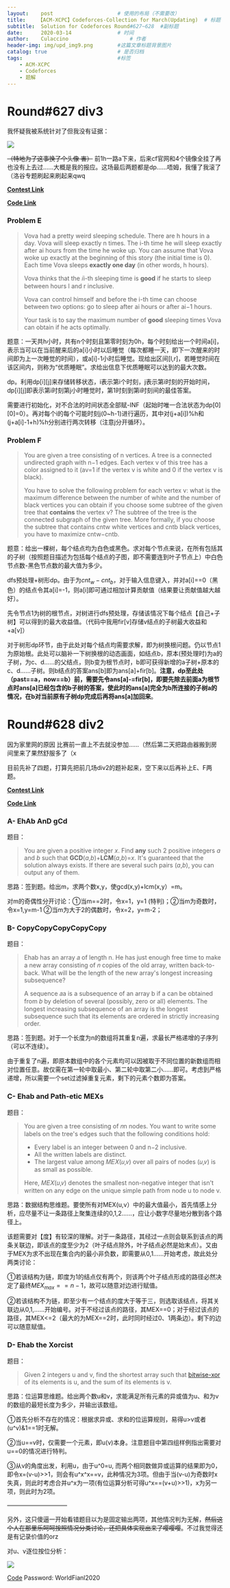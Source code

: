 ```yaml
---
layout:    post   				    # 使用的布局（不需要改）
title:    【ACM-XCPC】Codeforces-Collection for March(Updating)  # 标题 
subtitle:  Solution for Codeforces Round#627~628  #副标题
date:      2020-03-14 				# 时间
author:    Culaccino					# 作者
header-img: img/upd_img9.png        #这篇文章标题背景图片
catalog: true 						# 是否归档
tags:								#标签
    - ACM-XCPC
    - Codeforces
    - 题解
---
```




# Round#627 div3

我怀疑我被系统针对了但我没有证据：

![](/img/ACM_627.png)

~~（特地为了这事换了个头像 害）~~ 前1h一路a下来，后来cf官网和4个镜像全挂了再也没有上去过……大概是我的报应。这场最后两题都是dp……唔姆，我懂了我滚了（洛谷专题刷起来刷起来qwq

**[Contest Link](http://codeforces.com/contest/1324)**

**[Code Link](https://github.com/BBBoundary/ACM-XCPC_Wsystem9350/tree/master/Codeforces/Round%23627%20div3)**

### Problem E

> Vova had a pretty weird sleeping schedule. There are h hours in a day. Vova will sleep exactly n times. The i-th time he will sleep exactly after ai hours from the time he woke up. You can assume that Vova woke up exactly at the beginning of this story (the initial time is 0). Each time Vova sleeps **exactly one day** (in other words, h hours).
>
> Vova thinks that the 𝑖i-th sleeping time is **good** if he starts to sleep between hours l and r inclusive.
>
> Vova can control himself and before the i-th time can choose between two options: go to sleep after ai hours or after ai−1 hours.
>
> Your task is to say the maximum number of **good** sleeping times Vova can obtain if he acts optimally.

题意：一天共h小时，共有n个时刻且第零时刻为0h，每个时刻给出一个时间a[i]，表示当可以在当前醒来后的a[i]小时以后睡觉（每次都睡一天，即下一次醒来的时间即为上一次睡觉的时间），或a[i]-1小时后睡觉。现给出区间[l,r]，若睡觉时间在该区间内，则称为“优质睡眠”。求给出信息下优质睡眠可以达到的最大次数。

dp。利用dp[i][j]来存储转移状态，i表示第i个时刻，j表示第i时刻的开始时间，dp[i][j]即表示第i时刻第j小时睡觉时，第1时刻到第i时刻间的最佳答案。

需要进行初始化，对不合法的时间状态全部赋-INF（起始时唯一合法状态为dp[0][0]=0）。再对每个i的每个可能时刻j(0~h-1)进行遍历，其中对(j+a[i])%h和(j+a[i]-1+h)%h分别进行两次转移（注意j分开循环）。

### Problem F

> You are given a tree consisting of n vertices. A tree is a connected undirected graph with n−1 edges. Each vertex v of this tree has a color assigned to it (av=1 if the vertex v is white and 0 if the vertex v is black).
>
> You have to solve the following problem for each vertex v: what is the maximum difference between the number of white and the number of black vertices you can obtain if you choose some subtree of the given tree that **contains** the vertex v? The subtree of the tree is the connected subgraph of the given tree. More formally, if you choose the subtree that contains cntw white vertices and cntb black vertices, you have to maximize cntw−cntb.

题意：给出一棵树，每个结点均为白色或黑色。求对每个节点来说，在所有包括其的子树（按照题目描述为包括每个结点的子图，即不需要连到叶子节点上）中白色节点数-黑色节点数的最大值为多少。

dfs预处理+树形dp。由于为$cnt_w-cnt_b$，对于输入信息键入，并对a[i]==0（黑色）的结点令其a[i]=-1，则a[i]即可通过相加计算贡献值（结果要让贡献值越大越好）。

先令节点1为树的根节点，对树进行dfs预处理，存储该情况下每个结点【自己+子树】可以得到的最大收益值。（代码中我用fir[v]存储v结点的子树最大收益和+a[v]）

对于树形dp环节，由于此处对每个结点均需要求解，即为树换根问题。仍以节点1为原始根。此处可以脑补一下树换根的动态画面，如结点b，原本(预处理时)为a的子树，为c、d……的父结点，则b变为根节点时，b即可获得新增的a子树+原本的c、d……子树。则b结点的答案ans[b]即为ans[a]+fir[b]。**注意，dp至此处（past==a，now==b）前，需要先令ans[a]-=fir[b]，即要先除去前面a为根节点时ans[a]已经包含的b子树的答案，使此时的ans[a]完全为b所连接的子树a的情况，在b对当前原有子树dp完成后再将ans[a]加回来**。



# Round#628 div2

因为家里网的原因 比赛前一直上不去就没参加……（然后第二天把路由器搬到房间里来了果然舒服多了（x

目前先补了四题，打算先把前几场div2的题补起来，空下来以后再补上E、F两题。

**[Contest Link](http://codeforces.com/contest/1325)**

**[Code Link](https://github.com/BBBoundary/ACM-XCPC_Wsystem9350/tree/master/Codeforces/Round%23628%20div2)**

### A- EhAb AnD gCd

题目：

> You are given a positive integer *x*. Find **any** such 2 positive integers *a* and *b* such that **GCD**(*a*,*b*)+**LCM**(*a*,*b*)=*x*. It's guaranteed that the solution always exists. If there are several such pairs (*a*,*b*), you can output any of them.

思路：签到题。给出m，求两个数x,y，使gcd(x,y)+lcm(x,y）=m。

对m的奇偶性分开讨论：①当m==2时，令x=1，y=1 (特判)；②当m为奇数时，令x=1,y=m-1 ②当m为大于2的偶数时，令x=2，y=m-2；

### B- CopyCopyCopyCopyCopy

题目：

> Ehab has an array 𝑎 of length n. He has just enough free time to make a new array consisting of 𝑛 copies of the old array, written back-to-back. What will be the length of the new array's longest increasing subsequence?
>
> A sequence 𝑎a is a subsequence of an array b if a can be obtained from 𝑏 by deletion of several (possibly, zero or all) elements. The longest increasing subsequence of an array is the longest subsequence such that its elements are ordered in strictly increasing order.

思路：签到题。对于一个长度为n的数组将其重复n遍，求最长严格递增的子序列（可以不连续）。

由于重复了n遍，即原本数组中的各个元素均可以因被取于不同位置的新数组而相对位置任意。故仅需在第一轮中取最小、第二轮中取第二小……即可。考虑到严格递增，所以需要一个set过滤掉重复元素，剩下的元素个数即为答案。

### C- Ehab and Path-etic MEXs

题目：

> You are given a tree consisting of 𝑛n nodes. You want to write some labels on the tree's edges such that the following conditions hold:
>
> - Every label is an integer between 0 and n−2 inclusive. 
> - All the written labels are distinct. 
> - The largest value among 𝑀𝐸𝑋(𝑢,𝑣) over all pairs of nodes (𝑢,𝑣)  is as small as possible. 
>
> Here, 𝑀𝐸𝑋(𝑢,𝑣) denotes the smallest non-negative integer that isn't written on any edge on the unique simple path from node u to node v.

思路：数据结构思维题。要使所有对MEX(u,v）中的最大值最小，首先情感上分析，应尽量不让一条路径上聚集连续的0,1,2……，应让小数字尽量地分散到各个路径上。

该题需要对【度】有较深的理解。对于一条路径，其经过一点则会联系到该点的两条关联边，即该点的度至少为2（叶子结点除外，叶子结点必然是始末点）。又由于MEX为求不出现在集合内的最小非负数，即需要从0,1……开始考虑，故此处分两类讨论：

①若该结构为链，即度为1的结点仅有两个，则该两个叶子结点形成的路径必然决定了最终$MEX_{max}==n-1$，故可以随意对边进行赋值。

②若该结构不为链，即至少有一个结点的度大于等于三，则选取该结点，将其关联边从0,1,……开始编号。对于不经过该点的路径，其MEX==0；对于经过该点的路径，其MEX<=2（最大的为MEX==2时，此时同时经过0、1两条边）。剩下的边可以随意赋值。

### D- Ehab the Xorcist

题目：

> Given 2 integers u and v, find the shortest array such that [bitwise-xor](https://en.wikipedia.org/wiki/Bitwise_operation#XOR) of its elements is u, and the sum of its elements is v.

思路：位运算思维题。给出两个数u和v，求能满足所有元素的异或值为u、和为v的数组的最短长度为多少，并输出该数组。

①首先分析不存在的情况：根据求异或、求和的位运算规则，易得u>v或者(u^v)&1==1时无解。

②当u==v时，仅需要一个元素，即u(v)本身。注意题目中第四组样例指出需要对u==0的情况进行特判。

③从v的角度出发，利用u，由于u^0=u, 而两个相同数做异或运算的结果即为0，即令x=(v-u)>>1，则会有u^x^x==v，此种情况为3项。但由于当(v-u)为奇数时x失真，则此时考虑合并u^x为一项(有位运算分析可得u^x==(v+u)>>1)，x为另一项，则此时为2项。

——————————

另外，这只傻逼一开始看错题目以为是固定输出两项，其他情况判为无解，~~然后这个人在那里乐呵呵按照情况分类讨论，还把具体实现出来了嘤嘤嘤~~。不过我觉得还是有记录价值的orz

对u、v逐位按位分析：

![](/img/ACM_628.png)

[Code](https://pasteme.cn/30327)  Password: WorldFianl2020



